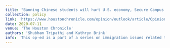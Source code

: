 ```yaml
---
title: "Banning Chinese students will hurt U.S. economy, Secure Campus Act will threaten U.S. STEM research"
collection: policy
link: 'https://www.houstonchronicle.com/opinion/outlook/article/Opinion-Banning-Chinese-students-will-hurt-U-S-15400149.php'
date: 2020-07-11
venue: 'The Houston Chronicle'
authors: 'Shubham Tripathi and Kathryn Brink'
info: 'This op-ed is a part of a series on immigration issues related to higher education. Other op-eds in this series:<br><b>As immigrant scientists advance lifesaving research, lawmakers must protect them</b> [<a href="https://www.dailycal.org/2020/07/10/as-immigrant-scientists-advance-lifesaving-research-lawmakers-must-protect-them/">Link</a>]'
---
```

